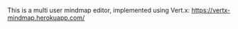 
This is a multi user mindmap editor, implemented using Vert.x:
https://vertx-mindmap.herokuapp.com/